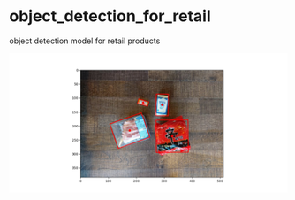 # object_detection_for_retail
object detection model for retail products

![objectdetectionTest](https://github.com/SeungyounShin/object_detection_for_retail/blob/master/resource/test.png?raw=true)
